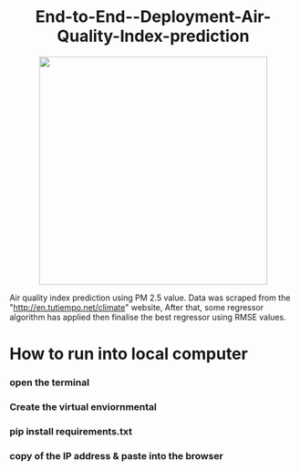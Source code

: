<h1 align="center"> End-to-End--Deployment-Air-Quality-Index-prediction</h1>

<p align="center">
  <img width="400" src="https://user-images.githubusercontent.com/74568334/120612282-55761b80-c455-11eb-8b68-2afa01a0017e.jpg">
</p>

 
 
Air quality index prediction using PM 2.5 value. Data was scraped from the "http://en.tutiempo.net/climate" website, After that, some regressor algorithm has applied then finalise the best regressor using RMSE values.
 # How to run into local computer
 ### open the terminal
 ### Create the virtual enviornmental
 ### pip install requirements.txt
 ### copy of the IP address & paste into the browser
 
